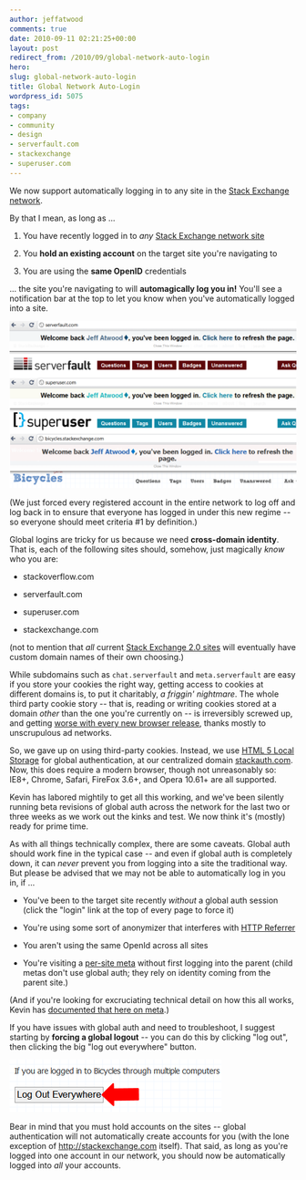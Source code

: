 ```yaml
---
author: jeffatwood
comments: true
date: 2010-09-11 02:21:25+00:00
layout: post
redirect_from: /2010/09/global-network-auto-login
hero: 
slug: global-network-auto-login
title: Global Network Auto-Login
wordpress_id: 5075
tags:
- company
- community
- design
- serverfault.com
- stackexchange
- superuser.com
---
```


We now support automatically logging in to any site in the [Stack Exchange network](http://stackexchange.com/sites).

By that I mean, as long as ...





  1. You have recently logged in to _any_ [Stack Exchange network site](http://stackexchange.com/sites)

  2. You **hold an existing account** on the target site you're navigating to

  3. You are using the **same OpenID** credentials


... the site you're navigating to will **automagically log you in!** You'll see a notification bar at the top to let you know when you've automatically logged into a site.

![](/images/wordpress/global-auth-in-action.png)

(We just forced every registered account in the entire network to log off and log back in to ensure that everyone has logged in under this new regime -- so everyone should meet criteria #1 by definition.)

Global logins are tricky for us because we need **cross-domain identity**. That is, each of the following sites should, somehow, just magically _know_ who you are:





  * stackoverflow.com

  * serverfault.com

  * superuser.com

  * stackexchange.com


(not to mention that _all_ current [Stack Exchange 2.0 sites](http://stackexchange.com/sites) will eventually have custom domain names of their own choosing.)

While subdomains such as `chat.serverfault` and `meta.serverfault` are easy if you store your cookies the right way, getting access to cookies at different domains is, to put it charitably, _a friggin' nightmare_. The whole third party cookie story -- that is, reading or writing cookies stored at a domain _other_ than the one you're currently on -- is irreversibly screwed up, and getting [worse with every new browser release](http://squeeville.com/2010/02/03/third-party-cookies-in-safari-internet-explorer/), thanks mostly to unscrupulous ad networks.

So, we gave up on using third-party cookies. Instead, we use [HTML 5 Local Storage](http://diveintohtml5.org/storage.html) for global authentication, at our centralized domain [stackauth.com](http://stackauth.com). Now, this does require a modern browser, though not unreasonably so: IE8+, Chrome, Safari, FireFox 3.6+, and Opera 10.61+ are all supported.

Kevin has labored mightily to get all this working, and we've been silently running beta revisions of global auth across the network for the last two or three weeks as we work out the kinks and test. We now think it's (mostly) ready for prime time.

As with all things technically complex, there are some caveats. Global auth should work fine in the typical case -- and even if global auth is completely down, it can _never_ prevent you from logging into a site the traditional way. But please be advised that we may not be able to automatically log in you in, if ...





  * You've been to the target site recently _without_ a global auth session (click the "login" link at the top of every page to force it)

  * You're using some sort of anonymizer that interferes with [HTTP Referrer](http://en.wikipedia.org/wiki/HTTP_referrer)

  * You aren't using the same OpenId across all sites

  * You're visiting a [per-site meta](http://blog.stackoverflow.com/2010/07/new-per-site-metas/) without first logging into the parent (child metas don't use global auth; they rely on identity coming from the parent site.)


(And if you're looking for excruciating technical detail on how this all works, Kevin has [documented that here on meta](http://meta.stackoverflow.com/questions/64260/how-does-sos-new-auto-login-feature-work/64274#64274).)

If you have issues with global auth and need to troubleshoot, I suggest starting by **forcing a global logout** -- you can do this by clicking "log out", then clicking the big "log out everywhere" button.

![](/images/wordpress/log-out-everywhere-button.png)

Bear in mind that you must hold accounts on the sites  -- global authentication will not automatically create accounts for you (with the lone exception of http://stackexchange.com itself). That said, as long as you're logged into one account in our network, you should now be automatically logged into _all_ your accounts.
